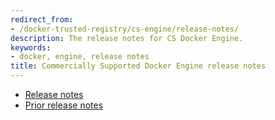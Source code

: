 ```yaml
---
redirect_from:
- /docker-trusted-registry/cs-engine/release-notes/
description: The release notes for CS Docker Engine.
keywords:
- docker, engine, release notes
title: Commercially Supported Docker Engine release notes
---
```


* [Release notes](release-notes.md)
* [Prior release notes](prior-release-notes.md)
